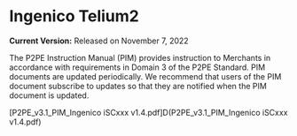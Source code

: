 # Ingenico Telium2

**Current Version:** Released on November 7, 2022

The P2PE Instruction Manual (PIM) provides instruction to Merchants in accordance with requirements in Domain 3 of the P2PE Standard. PIM documents are updated periodically. We recommend that users of the PIM document subscribe to updates so that they are notified when the PIM document is updated.

[P2PE_v3.1_PIM_Ingenico iSCxxx v1.4.pdf]D(P2PE_v3.1_PIM_Ingenico iSCxxx v1.4.pdf)
